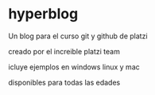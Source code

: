 # hyperblog
Un blog para el curso git y github de platzi

creado por el increible platzi team

icluye ejemplos en windows linux y mac

disponibles para todas las edades
